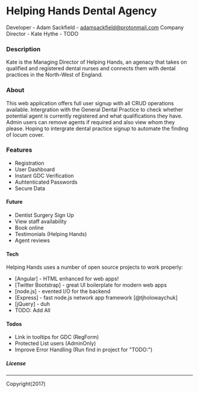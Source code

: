 # Helping Hands Dental Agency
Developer - Adam Sackfield - adamsackfield@protonmail.com
Company Director - Kate Hythe - TODO

### Description
Kate is the Managing Director of Helping Hands, an agenacy that takes on qualified and registered dental nurses and connects them with dental practices in the North-West of England.


### About
This web application offers full user signup with all CRUD operations available. Intergration with the General Dental Practice to check whether potential agent is currently registered and what qualifications they have. Admin users can remove agents if required and also view whom they please. Hoping to intergrate dental practice signup to automate the finding of locum cover.

### Features
- Registration
- User Dashboard
- Instant GDC Verification
- Auhtenticated Passwords
- Secure Data

#### Future
- Dentist Surgery Sign Up
- View staff availability
- Book online
- Testimonials (Helping Hands)
- Agent reviews

#### Tech

Helping Hands uses a number of open source projects to work properly:

* [Angular] - HTML enhanced for web apps!
* [Twitter Bootstrap] - great UI boilerplate for modern web apps
* [node.js] - evented I/O for the backend
* [Express] - fast node.js network app framework [@tjholowaychuk]
* [jQuery] - duh
* TODO: Add All

#### Todos

 - Link in tooltips for GDC (RegForm)
 - Protected List users (AdminOnly)
 - Improve Error Handling (Run find in project for "TODO:")

##### License
----
Copyright(2017)
